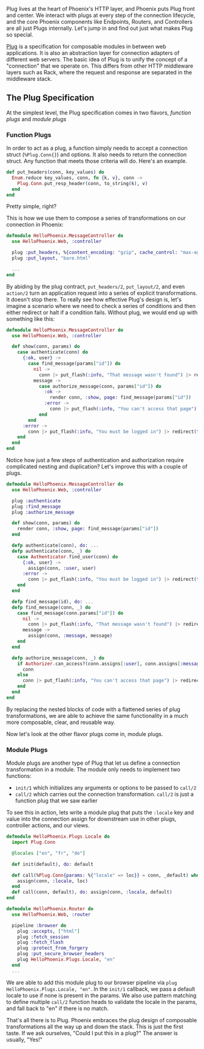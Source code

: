 Plug lives at the heart of Phoenix's HTTP layer, and Phoenix puts Plug front and center. We interact with plugs at every step of the connection lifecycle, and the core Phoenix components like Endpoints, Routers, and Controllers are all just Plugs internally. Let's jump in and find out just what makes Plug so special.

[Plug](https://github.com/elixir-lang/plug) is a specification for composable modules in between web applications. It is also an abstraction layer for connection adapters of different web servers. The basic idea of Plug is to unify the concept of a "connection" that we operate on. This differs from other HTTP middleware layers such as Rack, where the request and response are separated in the middleware stack.

## The Plug Specification

At the simplest level, the Plug specification comes in two flavors, *function plugs* and *module plugs*

### Function Plugs
In order to act as a plug, a function simply needs to accept a connection struct (`%Plug.Conn{}`) and options. It also needs to return the connection struct. Any function that meets those criteria will do. Here's an example.

```elixir
def put_headers(conn, key_values) do
  Enum.reduce key_values, conn, fn {k, v}, conn ->
    Plug.Conn.put_resp_header(conn, to_string(k), v)
  end
end
```

Pretty simple, right?

This is how we use them to compose a series of transformations on our connection in Phoenix:

```elixir
defmodule HelloPhoenix.MessageController do
  use HelloPhoenix.Web, :controller

  plug :put_headers, %{content_encoding: "gzip", cache_control: "max-age=3600"}
  plug :put_layout, "bare.html"

  ...
end
```

By abiding by the plug contract, `put_headers/2`, `put_layout/2`, and even `action/2` turn an application request into a series of explicit transformations. It doesn't stop there. To really see how effective Plug's design is, let's imagine a scenario where we need to check a series of conditions and then either redirect or halt if a condition fails. Without plug, we would end up with something like this:

```elixir
defmodule HelloPhoenix.MessageController do
  use HelloPhoenix.Web, :controller

  def show(conn, params) do
    case authenticate(conn) do
      {:ok, user} ->
        case find_message(params["id"]) do
          nil ->
            conn |> put_flash(:info, "That message wasn't found") |> redirect(to: "/")
          message ->
            case authorize_message(conn, params["id"]) do
              :ok ->
                render conn, :show, page: find_message(params["id"])
              :error ->
                conn |> put_flash(:info, "You can't access that page") |> redirect(to: "/")
            end
        end
      :error ->
        conn |> put_flash(:info, "You must be logged in") |> redirect(to: "/")
    end
  end
end
```

Notice how just a few steps of authentication and authorization require complicated nesting and duplication? Let's improve this with a couple of plugs.

```elixir
defmodule HelloPhoenix.MessageController do
  use HelloPhoenix.Web, :controller

  plug :authenticate
  plug :find_message
  plug :authorize_message

  def show(conn, params) do
    render conn, :show, page: find_message(params["id"])
  end

  defp authenticate(conn), do: ...
  defp authenticate(conn, _) do
    case Authenticator.find_user(conn) do
      {:ok, user} ->
        assign(conn, :user, user)
      :error ->
        conn |> put_flash(:info, "You must be logged in") |> redirect(to: "/") |> halt
    end
  end

  defp find_message(id), do: ...
  defp find_message(conn, _) do
    case find_message(conn.params["id"]) do
      nil ->
        conn |> put_flash(:info, "That message wasn't found") |> redirect(to: "/") |> halt
      message ->
        assign(conn, :message, message)
    end
  end

  defp authorize_message(conn, _) do
    if Authorizer.can_access?(conn.assigns[:user], conn.assigns[:message]) do
      conn
    else
      conn |> put_flash(:info, "You can't access that page") |> redirect(to: "/") |> halt
    end
  end
end
```

By replacing the nested blocks of code with a flattened series of plug transformations, we are able to achieve the same functionality in a much more composable, clear, and reusable way.

Now let's look at the other flavor plugs come in, module plugs.

### Module Plugs

Module plugs are another type of Plug that let us define a connection transformation in a module. The module only needs to implement two functions:

- `init/1` which initializes any arguments or options to be passed to `call/2`
- `call/2` which carries out the connection transformation. `call/2` is just a function plug that we saw earlier


To see this in action, lets write a module plug that puts the `:locale` key and value into the connection assign for downstream use in other plugs, controller actions, and our views.

```elixir
defmodule HelloPhoenix.Plugs.Locale do
  import Plug.Conn

  @locales ["en", "fr", "de"]

  def init(default), do: default

  def call(%Plug.Conn{params: %{"locale" => loc}} = conn, _default) when loc in @locales do
    assign(conn, :locale, loc)
  end
  def call(conn, default), do: assign(conn, :locale, default)
end

defmodule HelloPhoenix.Router do
  use HelloPhoenix.Web, :router

  pipeline :browser do
    plug :accepts, ["html"]
    plug :fetch_session
    plug :fetch_flash
    plug :protect_from_forgery
    plug :put_secure_browser_headers
    plug HelloPhoenix.Plugs.Locale, "en"
  end
  ...
```

We are able to add this module plug to our browser pipeline via `plug HelloPhoenix.Plugs.Locale, "en"`. In the `init/1` callback, we pass a default locale to use if none is present in the params. We also use pattern matching to define multiple `call/2` function heads to validate the locale in the params, and fall back to "en" if there is no match.

That's all there is to Plug. Phoenix embraces the plug design of composable transformations all the way up and down the stack. This is just the first taste. If we ask ourselves, "Could I put this in a plug?" The answer is usually, "Yes!"

